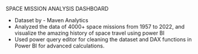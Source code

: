 SPACE MISSION ANALYSIS DASHBOARD 

- Dataset by - Maven Analytics
- Analyzed the data of 4000+ space missions from 1957 to 2022, and visualize the amazing history of space travel using power BI
- Used power query editor for cleaning the dataset and DAX functions in Power BI for advanced calculations.
